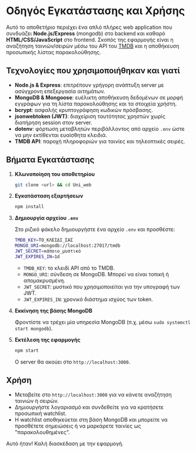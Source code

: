 # Οδηγός Εγκατάστασης και Χρήσης

Αυτό το αποθετήριο περιέχει ένα απλό πλήρες web application που συνδυάζει
**Node.js/Express** (mongodb) στο backend και καθαρό **HTML/CSS/JavaScript** στο frontend.
Σκοπός της εφαρμογής είναι η αναζήτηση ταινιών/σειρών μέσω του API του
[TMDB](https://developer.themoviedb.org/) και η αποθήκευση προσωπικής λίστας
παρακολούθησης.

## Τεχνολογίες που χρησιμοποιήθηκαν και γιατί

- **Node.js & Express**: επιτρέπουν γρήγορη ανάπτυξη server με ασύγχρονη
  επεξεργασία αιτημάτων.
- **MongoDB & Mongoose**: ευέλικτη αποθήκευση δεδομένων σε μορφή εγγράφων για τη
  λίστα παρακολούθησης και τα στοιχεία χρήστη.
- **bcrypt**: ασφαλής κρυπτογράφηση κωδικών πρόσβασης.
- **jsonwebtoken (JWT)**: διαχείριση ταυτότητας χρηστών χωρίς διατήρηση session
  στον server.
- **dotenv**: φόρτωση μεταβλητών περιβάλλοντος από αρχείο `.env` ώστε να μην
  εκτίθενται ευαίσθητα κλειδιά.
- **TMDB API**: παροχή πληροφοριών για ταινίες και τηλεοπτικές σειρές.

## Βήματα Εγκατάστασης

1. **Κλωνοποίηση του αποθετηρίου**

   ```bash
   git clone <url> && cd Uni_web
   ```

2. **Εγκατάσταση εξαρτήσεων**

   ```bash
   npm install
   ```

3. **Δημιουργία αρχείου `.env`**

   Στο ριζικό φάκελο δημιουργήστε ένα αρχείο `.env` και προσθέστε:

   ```bash
   TMDB_KEY=ΤΟ_ΚΛΕΙΔΙ_ΣΑΣ
   MONGO_URI=mongodb://localhost:27017/tmdb
   JWT_SECRET=κάποιο_μυστικό
   JWT_EXPIRES_IN=1d
   ```

   - `TMDB_KEY`: το κλειδί API από το TMDB.
   - `MONGO_URI`: σύνδεση σε MongoDB. Μπορεί να είναι τοπική ή απομακρυσμένη.
   - `JWT_SECRET`: μυστικό που χρησιμοποιείται για την υπογραφή των JWT.
   - `JWT_EXPIRES_IN`: χρονικό διάστημα ισχύος των token.

4. **Εκκίνηση της βάσης MongoDB**

   Φροντίστε να τρέχει μία υπηρεσία MongoDB (π.χ. μέσω `sudo systemctl start mongodb`).

5. **Εκτέλεση της εφαρμογής**

   ```bash
   npm start
   ```

   Ο server θα ακούει στο `http://localhost:3000`.

## Χρήση

- Μεταβείτε στο `http://localhost:3000` για να κάνετε αναζήτηση ταινιών ή σειρών.
- Δημιουργήστε λογαριασμό και συνδεθείτε για να κρατήσετε προσωπική watchlist.
- Η watchlist αποθηκεύεται στη βάση MongoDB και μπορείτε να προσθέτετε σημειώσεις
  ή να μαρκάρετε ταινίες ως "παρακολουθημένες".

Αυτό ήταν! Καλή διασκέδαση με την εφαρμογή.
